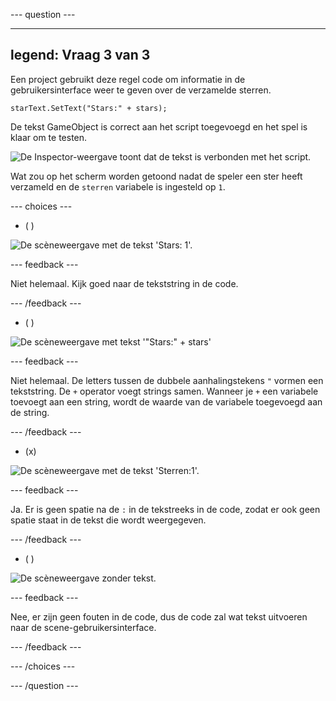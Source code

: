 
--- question ---

---
legend: Vraag 3 van 3
---

Een project gebruikt deze regel code om informatie in de gebruikersinterface weer te geven over de verzamelde sterren.

```
starText.SetText("Stars:" + stars);
```

De tekst GameObject is correct aan het script toegevoegd en het spel is klaar om te testen.

![De Inspector-weergave toont dat de tekst is verbonden met het script.](images/star-text-added.png)

Wat zou op het scherm worden getoond nadat de speler een ster heeft verzameld en de `sterren` variabele is ingesteld op `1`.

--- choices ---

- ( )

![De scèneweergave met de tekst 'Stars: 1'.](images/stars-1.png)

  --- feedback ---

  Niet helemaal. Kijk goed naar de tekststring in de code.

  --- /feedback ---

- ( )

![De scèneweergave met tekst '"Stars:" + stars'](images/stars-full.png)

  --- feedback ---

  Niet helemaal. De letters tussen de dubbele aanhalingstekens `"` vormen een tekststring. De `+` operator voegt strings samen. Wanneer je `+` een variabele toevoegt aan een string, wordt de waarde van de variabele toegevoegd aan de string.

  --- /feedback ---

- (x)

![De scèneweergave met de tekst 'Sterren:1'.](images/no-space.png)

  --- feedback ---

  Ja. Er is geen spatie na de `:` in de tekstreeks in de code, zodat er ook geen spatie staat in de tekst die wordt weergegeven.

  --- /feedback ---

- ( )

![De scèneweergave zonder tekst.](images/no-text.png)

  --- feedback ---

  Nee, er zijn geen fouten in de code, dus de code zal wat tekst uitvoeren naar de scene-gebruikersinterface.

  --- /feedback ---

--- /choices ---

--- /question ---

